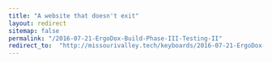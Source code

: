 ```yaml
---
title: "A website that doesn't exit"
layout: redirect
sitemap: false
permalink: "/2016-07-21-ErgoDox-Build-Phase-III-Testing-II"
redirect_to:  "http://missourivalley.tech/keyboards/2016-07-21-ErgoDox-Build-Phase-III-Testing-II"
---
```

